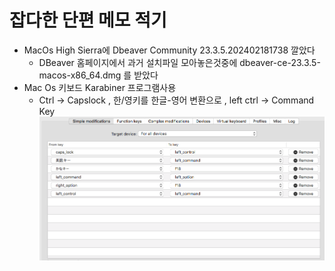 # 잡다한 단편 메모 적기
* MacOs High Sierra에 Dbeaver Community 23.3.5.202402181738 깔았다
  * DBeaver 홈페이지에서 과거 설치파일 모아놓은것중에 dbeaver-ce-23.3.5-macos-x86_64.dmg 를 받았다
* Mac Os 키보드 Karabiner 프로그램사용
  * Ctrl -> Capslock , 한/영키를 한글-영어 변환으로 , left ctrl -> Command Key
![이미지 설명](https://raw.githubusercontent.com/idlock/idlock.github.io/refs/heads/main/Karabiner-SimpleSetting.png)

